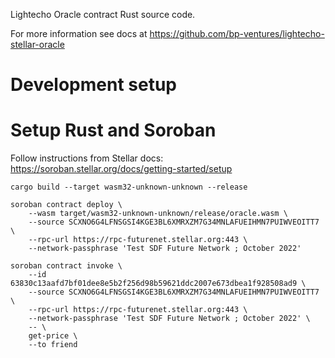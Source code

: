 Lightecho Oracle contract Rust source code.

For more information see docs at https://github.com/bp-ventures/lightecho-stellar-oracle

# Development setup

# Setup Rust and Soroban

Follow instructions from Stellar docs:  
https://soroban.stellar.org/docs/getting-started/setup

```
cargo build --target wasm32-unknown-unknown --release

soroban contract deploy \
    --wasm target/wasm32-unknown-unknown/release/oracle.wasm \
    --source SCXNO6G4LFNSGSI4KGE3BL6XMRXZM7G34MNLAFUEIHMN7PUIWVEOITT7 \
    --rpc-url https://rpc-futurenet.stellar.org:443 \
    --network-passphrase 'Test SDF Future Network ; October 2022'

soroban contract invoke \
    --id 63830c13aafd7bf01dee8e5b2f256d98b59621ddc2007e673dbea1f928508ad9 \
    --source SCXNO6G4LFNSGSI4KGE3BL6XMRXZM7G34MNLAFUEIHMN7PUIWVEOITT7 \
    --rpc-url https://rpc-futurenet.stellar.org:443 \
    --network-passphrase 'Test SDF Future Network ; October 2022' \
    -- \
    get-price \
    --to friend
```
